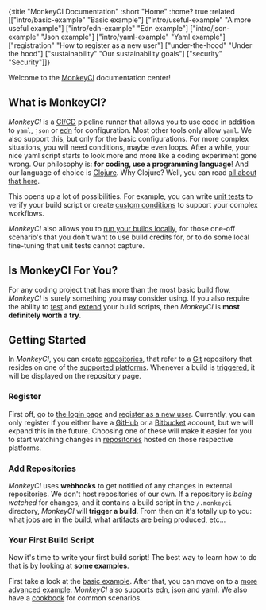 {:title "MonkeyCI Documentation"
 :short "Home"
 :home? true
 :related [["intro/basic-example" "Basic example"]
           ["intro/useful-example" "A more useful example"]
           ["intro/edn-example" "Edn example"]
           ["intro/json-example" "Json example"]
           ["intro/yaml-example" "Yaml example"]
	   ["registration" "How to register as a new user"]
	   ["under-the-hood" "Under the hood"]
	   ["sustainability" "Our sustainability goals"]
	   ["security" "Security"]]}

Welcome to the [MonkeyCI](https://monkeyci.com) documentation center!

## What is MonkeyCI?

*MonkeyCI* is a [CI/CD](https://en.wikipedia.org/wiki/CI/CD) pipeline runner that allows
you to use code in addition to `yaml`, `json` or [edn](https://github.com/edn-format/edn) for
configuration.  Most other tools only allow `yaml`.  We also support
this, but only for the basic configurations.  For more complex situations, you will
need conditions, maybe even loops.  After a while, your nice yaml script starts to
look more and more like a coding experiment gone wrong.  Our philosophy is: **for
coding, use a programming language**!  And our language of choice is [Clojure](https://clojure.org).
Why Clojure?  Well, you can read [all about that here](why-clojure/).

This opens up a lot of possibilities.  For example, you can write [unit tests](tests)
to verify your build script or create [custom conditions](conditions) to support your
complex workflows.

*MonkeyCI* also allows you to [run your builds locally](local-builds), for those one-off
scenario's that you don't want to use build credits for, or to do some local fine-tuning
that unit tests cannot capture.

## Is MonkeyCI For You?

For any coding project that has more than the most basic build flow, *MonkeyCI* is surely
something you may consider using.  If you also require the ability to [test](tests) and
[extend](plugins) your build scripts, then *MonkeyCI* is **most definitely worth a try**.

## Getting Started

In *MonkeyCI*, you can create [repositories](repos/), that refer to a
[Git](https://en.wikipedia.org/wiki/Git) repository that resides on one of the [supported
platforms](platforms/).  Whenever a build is [triggered](triggers/), it
will be displayed on the repository page.

### Register

First off, go to [the login page](https://app.monkeyci.com/login) and [register as a new
user](registration/).  Currently, you can only register if you either have a
[GitHub](https://github.com) or a [Bitbucket](https://bitbucket.org) account, but we will
expand this in the future.  Choosing one of these will make it easier for you to start
watching changes in [repositories](repos/) hosted on those respective platforms.

### Add Repositories

*MonkeyCI* uses **webhooks** to get notified of any changes in external repositories.  We
don't host repositories of our own.  If a repository is *being watched* for changes, and it
contains a build script in the `/.monkeyci` directory, *MonkeyCI* will **trigger a build**.
From then on it's totally up to you: what [jobs](jobs/) are in the build, what
[artifacts](artifacts/) are being produced, etc...

### Your First Build Script

Now it's time to write your first build script!  The best way to learn how to do that is
by looking at **some examples**.

First take a look at the [basic example](intro/basic-example/).  After that, you can
move on to a [more advanced example](intro/useful-example/).  *MonkeyCI* also supports
[edn](intro/edn-example), [json](intro/json-example) and [yaml](intro/yaml-example).
We also have a [cookbook](/categories/cookbook/) for common scenarios.
